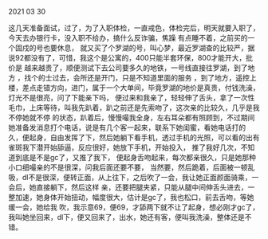 2021 03 30

这几天准备面试，过了，为了入职体检，一直戒色，体检完后，明天就要入职了，今天去办银行卡，没入职不给办，搞什么反诈骗，焦躁
有点睡不着，之前买的一个固戍的号也要休息，
就又买了个罗湖的号，叫心梦，最近罗湖查的比较严，据说92都没有了，可惜，我这个是公寓的，400只能半套环保，800才能开大，批价是
越来越贵了，顺便测试下去公司要多久的地铁，一号线直接往罗湖，到了地方 ，找个的士过去，会所还是开门，只是不知道里面的服务
，到了地方，遥控上楼，差点走错方向，进门，属于一个大单间，毕竟罗湖的地价是真贵，付钱洗澡，灯光不是很亮，问了下能亲下吗，
便过来和我亲了，轻轻伸了舌头，拿了一次性毛巾，上床等待，叫我先趴着，趴之前还是先索吻了，这次亲的比较久，几乎是我不停她就不停
的状态，趴着后，慢慢嘬我全身，左右耳朵都有照顾到，不过期间她准备发消息打个电话，说是有几个客一起来，联系下她闺蜜，看她电话打的
久，便起身，自由发挥了下，然后她躺下看手机，透过手机的光照，可以看的出有雀斑我下潜开始舔逼，反应很好，她放下手机，开始投入，
推了我好几次，不知道到底是不是gc了，又推了我下， 便起身舌吻起来，每次都亲很久，只是她那种小口细嘬亲的不是很深，问我后面还要不要，
当然要，然后跪着，后面被一顿乱吸，dl不是很深，便转正面，从上往下，之后吹了一会，我让她正面颜面骑乘，一会后，她直接躺下，然后这样
亲，还要把腿夹紧，只能从腿中间伸舌头进去，一整加速，她身体开始扭动，幅度很大，估计是gc了，我也松口，前去舌吻，等她缓一会，她给我
吹，我示意69，便69，才舔两下就不让了起身，想必刚才gc了，我叫她坐回来，dl下，便又回来了，出水，她还有客，便叫我洗澡，整体还是不错。